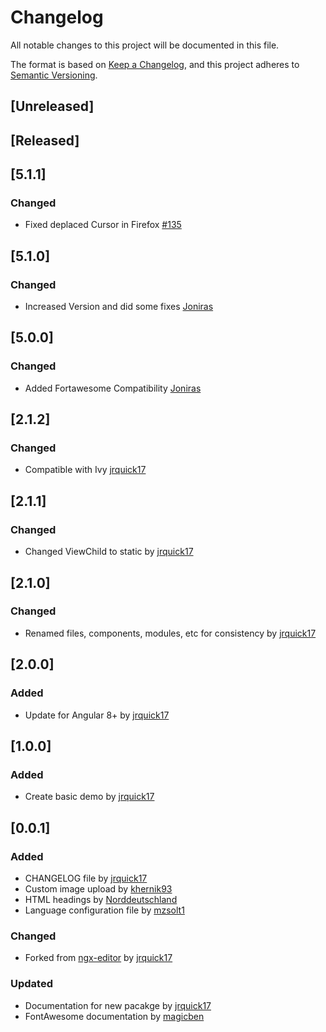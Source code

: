 # Changelog
All notable changes to this project will be documented in this file.

The format is based on [Keep a Changelog](https://keepachangelog.com/en/1.0.0/),
and this project adheres to [Semantic Versioning](https://semver.org/spec/v2.0.0.html).

## [Unreleased]

## [Released]


## [5.1.1]
### Changed
- Fixed deplaced Cursor in Firefox [#135](https://github.com/sibiraj-s/ngx-editor/issues/135)

## [5.1.0]
### Changed
- Increased Version and did some fixes [Joniras](https://github.com/joniras)
 
## [5.0.0]
### Changed
- Added Fortawesome Compatibility  [Joniras](https://github.com/joniras)

## [2.1.2]
### Changed
- Compatible with Ivy [jrquick17](https://github.com/jrquick17)

## [2.1.1]
### Changed
- Changed ViewChild to static by [jrquick17](https://github.com/jrquick17)

## [2.1.0]
### Changed
- Renamed files, components, modules, etc for consistency by [jrquick17](https://github.com/jrquick17)

## [2.0.0]
### Added
- Update for Angular 8+ by [jrquick17](https://github.com/jrquick17)

## [1.0.0]
### Added
- Create basic demo by [jrquick17](https://github.com/jrquick17)

## [0.0.1]
### Added
- CHANGELOG file by [jrquick17](https://github.com/jrquick17)
- Custom image upload by [khernik93](https://github.com/khernik93)
- HTML headings by [Norddeutschland](https://github.com/Norddeutschland)
- Language configuration file by [mzsolt1](https://github.com/mzsolt1)
### Changed
- Forked from [ngx-editor](https://github.com/sibiraj-s/ngx-editor) by [jrquick17](https://github.com/jrquick17)
### Updated
- Documentation for new pacakge by [jrquick17](https://github.com/jrquick17)
- FontAwesome documentation by [magicben](https://github.com/magicben)
